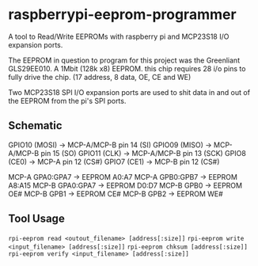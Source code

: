 raspberrypi-eeprom-programmer
=============================


A tool to Read/Write EEPROMs with raspberry pi and MCP23S18 I/O expansion ports.

The EEPROM in question to program for this project was the Greenliant GLS29EE010. A 1Mbit (128k x8) EEPROM. this chip requires 28 i/o pins to fully drive the chip. (17 address, 8 data, OE, CE and WE)

Two MCP23S18 SPI I/O expansion ports are used to shit data in and out of the EEPROM from the pi's SPI ports.



Schematic
---------
GPIO10 (MOSI) -> MCP-A/MCP-B pin 14 (SI)
GPIO09 (MISO) -> MCP-A/MCP-B pin 15 (SO)
GPIO11 (CLK)  -> MCP-A/MCP-B pin 13 (SCK)
GPIO8  (CE0)  -> MCP-A pin 12 (CS#)
GPIO7  (CE1)  -> MCP-B pin 12 (CS#)

MCP-A GPA0:GPA7 -> EEPROM A0:A7
MCP-A GPB0:GPB7 -> EEPROM A8:A15
MCP-B GPA0:GPA7 -> EEPROM D0:D7
MCP-B GPB0 -> EEPROM OE#
MCP-B GPB1 -> EEPROM CE#
MCP-B GPB2 -> EEPROM WE#




Tool Usage
----------

```rpi-eeprom read <outout_filename> [address[:size]]```
```rpi-eeprom write <input_filename> [address[:size]]```
```rpi-eeprom chksum [address[:size]]```
```rpi-eeprom verify <input_filename> [address[:size]]```
